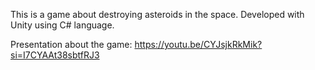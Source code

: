 This is a game about destroying asteroids in the space.
Developed with Unity using C# language.

Presentation about the game: https://youtu.be/CYJsjkRkMik?si=I7CYAAt38sbtfRJ3
